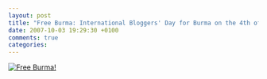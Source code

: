 ```yaml
---
layout: post
title: "Free Burma: International Bloggers' Day for Burma on the 4th of October"
date: 2007-10-03 19:29:30 +0100
comments: true
categories:
---
```

[![Free Burma!](http://freeburma.s3.amazonaws.com/free_burma_02.jpg)](http://www.free-burma.org/)
